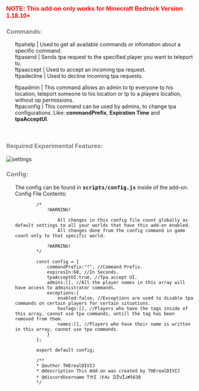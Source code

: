 <h3 style="color:red;font-family: 'Anton', sans-serif; font-family: 'Shippori Antique', sans-serif;"><strong>NOTE: </strong>This add-on only works for Minecraft Bedrock Version 1.18.10+</h3>
<h3 style="font-weight:bold;color:gray;">Commands:</h3>
<ul style="list-style-type:none;">
    <li>
        <strong>!</strong>tpahelp | Used to get all available commands or infomation about a specific command.
    </li>
    <li>
        <strong>!</strong>tpasend | Sends tpa request to the specified player you want to teleport to.
    </li>
    <li>
        <strong>!</strong>tpaaccept | Used to accept an incoming tpa request.
    </li>
    <li>
        <strong>!</strong>tpadecline | Used to decline incoming tpa requests.
    </li>
</ul>
<ul style="list-style-type:none;">
    <li>
        <strong>!</strong>tpaadmin | This command allows an admin to tp everyone to his location, teleport someone to his location or tp to a players location, without op permissions.
    </li>
    <li>
        <strong>!</strong>tpaconfig | This command can be used by admins, to change tpa configurations. Like: <strong>commandPrefix</strong>, <strong>Expiration Time</strong> and <strong>tpaAcceptUI</strong>.
    </li>
</ul>
<br />

<h3 style="font-weight:bold;color:gray;">Required Experimental Features:</h3>

![settings]

[settings]:https://cdn.discordapp.com/attachments/817055784273575966/930944353310998590/unknown.png


<h3 style="font-weight:bold;color:gray;">Config:</h3>
<ul style="list-style-type:none;">
    <li>
        The config can be found in <kbd><strong>scripts/config.js</strong></kbd> inside of the add-on.
        <alt>Config File Contents:</alt>

            /* 
                !WARNING!

                    All changes in this config file count globally as default settings to all your worlds that have this add-on enabled. 
                    All changes done from the config command in game count only to that specific world.
                
                !WARNING!
            */

            const config = {
                commandPrefix:"!", //Command Prefix.
                expiresIn:60, //In Seconds. 
                tpaAcceptUI:true, //Tpa accept UI.
                admins:[], //All the player names in this array will have access to administrator commands.
                exceptions:{
                    enabled:false, //Exceptions are used to disable tpa commands on certain players for certain situations. 
                    hasTags:[], //Players who have the tags inside of this array, cannot use tpa commands, untill the tag has been removed from them.
                    names:[], //Players who have their name is written in this array, cannot use tpa commands.
                }
            };
  
            export default config;

            /**
            * @author THErealDIVIJ
            * @description This Add-on was created by THErealDIVIJ
            * @discordUsername Ƭ卄Σ ᚱ𐌄𐌀𐌋 ᗪÏᐯÏᒎ#5638
            */

</ul>
